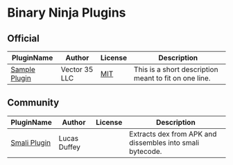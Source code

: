 # Binary Ninja Plugins

## Official

| PluginName | Author | License | Description |
|------------|--------|---------|-------------|
|[Sample Plugin](official/sample_plugin)|Vector 35 LLC|[MIT](official/sample_plugin/LICENSE)|This is a short description meant to fit on one line.|


## Community

| PluginName | Author | License | Description |
|------------|--------|---------|-------------|
|[Smali Plugin](https://github.com/lucasduffey/smaliBinja-python)|Lucas Duffey||Extracts dex from APK and dissembles into smali bytecode.|


